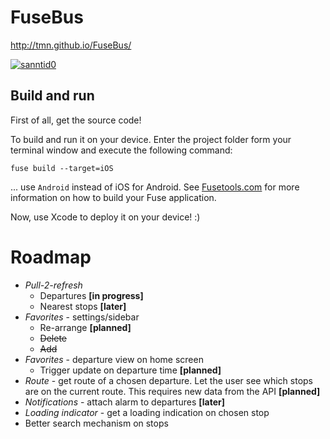 # FuseBus

http://tmn.github.io/FuseBus/

[![sanntid0](https://9u.no/media/fusebus.png)](https://9u.no/media/fusebus.png)



## Build and run

First of all, get the source code!

To build and run it on your device. Enter the project folder form your terminal window and execute the following command:

```
fuse build --target=iOS
```

... use `Android` instead of iOS for Android. See [Fusetools.com](http://fusetools.com/) for more information on how to build your Fuse application.

Now, use Xcode to deploy it on your device! :)


# Roadmap

* _Pull-2-refresh_
  * Departures __[in progress]__
  * Nearest stops __[later]__
* _Favorites_ - settings/sidebar
  * Re-arrange __[planned]__
  * ~~Delete~~
  * ~~Add~~
* _Favorites_ - departure view on home screen
  * Trigger update on departure time __[planned]__
* _Route_ - get route of a chosen departure. Let the user see which stops are on the current route. This requires new data from the API __[planned]__
* _Notifications_ - attach alarm to departures __[later]__
* _Loading indicator_ - get a loading indication on chosen stop
* Better search mechanism on stops
